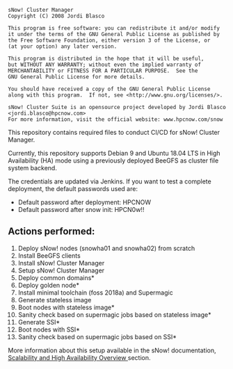 ```
sNow! Cluster Manager
Copyright (C) 2008 Jordi Blasco

This program is free software: you can redistribute it and/or modify
it under the terms of the GNU General Public License as published by
the Free Software Foundation, either version 3 of the License, or
(at your option) any later version.

This program is distributed in the hope that it will be useful,
but WITHOUT ANY WARRANTY; without even the implied warranty of
MERCHANTABILITY or FITNESS FOR A PARTICULAR PURPOSE.  See the
GNU General Public License for more details.

You should have received a copy of the GNU General Public License
along with this program.  If not, see <http://www.gnu.org/licenses/>.

sNow! Cluster Suite is an opensource project developed by Jordi Blasco <jordi.blasco@hpcnow.com>
For more information, visit the official website: www.hpcnow.com/snow
```

This repository contains required files to conduct CI/CD for sNow! Cluster Manager.

Currently, this repository supports Debian 9 and Ubuntu 18.04 LTS in High Availability (HA) mode using a previously deployed BeeGFS as cluster file system backend.

The credentials are updated via Jenkins. If you want to test a complete deployment, the default passwords used are:

- Default password after deployment: HPCNOW
- Default password after snow init: HPCN0w!!

## Actions performed:
1. Deploy sNow! nodes (snowha01 and snowha02) from scratch
2. Install BeeGFS clients
3. Install sNow! Cluster Manager
4. Setup sNow! Cluster Manager
5. Deploy common domains*
6. Deploy golden node*
7. Install minimal toolchain (foss 2018a) and Supermagic
8. Generate stateless image
9. Boot nodes with stateless image*
10. Sanity check based on supermagic jobs based on stateless image*
11. Generate SSI*
12. Boot nodes with SSI*
13. Sanity check based on supermagic jobs based on SSI*

More information about this setup available in the sNow! documentation, [Scalability and High Availability Overview
](https://hpcnow.github.io/snow-documentation/mydoc_ha_loopback_files.html) section.
